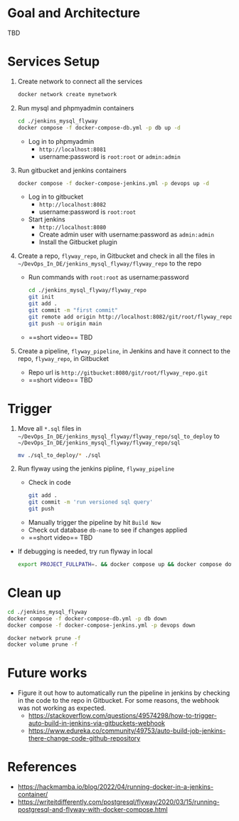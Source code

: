 
# Goal and Architecture
TBD

# Services Setup
1. Create network to connect all the services 
    ```sh
    docker network create mynetwork
    ```

2. Run mysql and phpmyadmin containers
    ```sh
    cd ./jenkins_mysql_flyway
    docker compose -f docker-compose-db.yml -p db up -d
    ```
    * Log in to phpmyadmin 
        * `http://localhost:8081`
        * username:password is `root:root` or `admin:admin`

3. Run gitbucket and jenkins containers
    ```sh
    docker compose -f docker-compose-jenkins.yml -p devops up -d
    ```
    * Log in to gitbucket
        * `http://localhost:8082`
        * username:password is `root:root`
    * Start jenkins
        * `http://localhost:8080`
        * Create admin user with username:password as `admin:admin`
        * Install the Gitbucket plugin

4. Create a repo, `flyway_repo`, in Gitbucket and check in all the files in `~/DevOps_In_DE/jenkins_mysql_flyway/flyway_repo` to the repo
   * Run commands with `root:root` as username:password
        ```sh
        cd ./jenkins_mysql_flyway/flyway_repo
        git init
        git add .
        git commit -m "first commit"
        git remote add origin http://localhost:8082/git/root/flyway_repo.git
        git push -u origin main
        ```
    * ==short video== TBD

5. Create a pipeline, `flyway_pipeline`, in Jenkins and have it connect to the repo, `flyway_repo`, in Gitbucket
    * Repo url is `http://gitbucket:8080/git/root/flyway_repo.git`
    * ==short video== TBD

# Trigger
1. Move all `*.sql` files in `~/DevOps_In_DE/jenkins_mysql_flyway/flyway_repo/sql_to_deploy` to `~/DevOps_In_DE/jenkins_mysql_flyway/flyway_repo/sql` 
    ```sh
    mv ./sql_to_deploy/* ./sql
    ```

2. Run flyway using the jenkins pipline, `flyway_pipeline`
    * Check in code 
        ```sh
        git add .
        git commit -m 'run versioned sql query'
        git push
        ```
    * Manually trigger the pipeline by hit `Build Now`
    * Check out database `db-name` to see if changes applied
    * ==short video== TBD

* If debugging is needed, try run flyway in local
    ```sh
    export PROJECT_FULLPATH=. && docker compose up && docker compose down
    ```

# Clean up
```sh
cd ./jenkins_mysql_flyway
docker compose -f docker-compose-db.yml -p db down
docker compose -f docker-compose-jenkins.yml -p devops down

docker network prune -f
docker volume prune -f
```

# Future works
*  Figure it out how to automatically run the pipeline in jenkins by checking in the code to the repo in Gitbucket. For some reasons, the webhook was not working as expected. 
    * https://stackoverflow.com/questions/49574298/how-to-trigger-auto-build-in-jenkins-via-gitbuckets-webhook
    * https://www.edureka.co/community/49753/auto-build-job-jenkins-there-change-code-github-repository

# References
* https://hackmamba.io/blog/2022/04/running-docker-in-a-jenkins-container/
* https://writeitdifferently.com/postgresql/flyway/2020/03/15/running-postgresql-and-flyway-with-docker-compose.html
